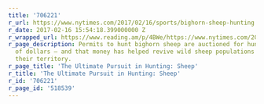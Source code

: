 ```yaml
---
title: '706221'
r_url: https://www.nytimes.com/2017/02/16/sports/bighorn-sheep-hunting.html
r_date: 2017-02-16 15:54:18.399000000 Z
r_wrapped_url: https://www.reading.am/p/4BWe/https://www.nytimes.com/2017/02/16/sports/bighorn-sheep-hunting.html
r_page_description: Permits to hunt bighorn sheep are auctioned for hundreds of thousands
  of dollars — and that money has helped revive wild sheep populations and expand
  their territory.
r_page_title: 'The Ultimate Pursuit in Hunting: Sheep'
r_title: 'The Ultimate Pursuit in Hunting: Sheep'
r_id: '706221'
r_page_id: '518539'
---
```


